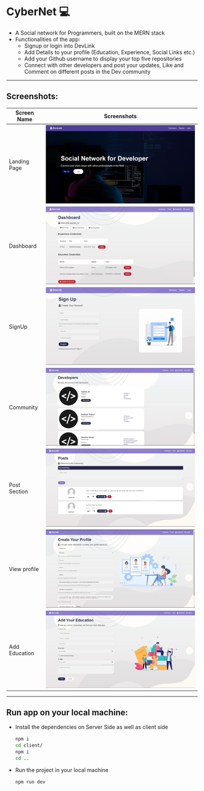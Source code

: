 # CyberNet ‎‍💻
- A Social network for Programmers, built on the MERN stack
- Functionalities of the app:
    - Signup or login into DevLink
    - Add Details to your profile (Education, Experience, Social Links etc.)
    - Add your Github username to display your top five repositories
    - Connect with other developers and post your updates, Like and Comment on different posts in the Dev community

***

## Screenshots:
|Screen Name | Screenshots |
|---|--|
|Landing Page|<img src='./screenshots/ss1.png' alt='Screenshot of the App'>|
|Dashboard|<img src='./screenshots/dashBoard.png' alt='Screenshot of the App'>|
|SignUp|<img src='./screenshots/signUp.png' alt='Screenshot of the App'>|
|Community|<img src='./screenshots/developers.png' alt='Screenshot of the App'>|
|Post Section|<img src='./screenshots/posts.png' alt='Screenshot of the App'>|
|View profile|<img src='./screenshots/editProfile.png' alt='Screenshot of the App'>|
|Add Education|<img src='./screenshots/addEdu.png' alt='Screenshot of the App'>|


***
## Run app on your local machine:
- Install the dependencies on Server Side as well as client side
    ```bash
    npm i
    cd client/
    npm i
    cd ..
     ```
- Run the project in your local machine
    ```bash
    npm run dev
    ```
